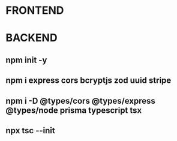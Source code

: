 # FRONTEND

# BACKEND
## npm init -y
## npm i express cors bcryptjs zod uuid stripe
## npm i -D @types/cors @types/express @types/node prisma typescript tsx
## npx tsc --init